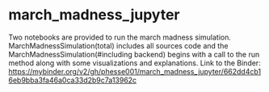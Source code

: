 # march_madness_jupyter
Two notebooks are provided to run the march madness simulation. MarchMadnessSimulation(total) includes all sources code and the MarchMadnessSimulation(#including backend) begins with a call to the run method along with some visualizations and explanations.
Link to the Binder:
https://mybinder.org/v2/gh/phesse001/march_madness_jupyter/662dd4cb16eb9bba3fa46a0ca33d2b9c7a13962c
